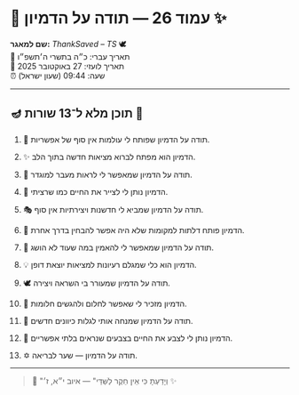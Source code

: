 # 📜 עמוד 26 — תודה על הדמיון ✨

**שם למאגר:** _ThankSaved – TS_ 🕊️  
📅 תאריך עברי: כ״ה בתשרי ה׳תשפ״ו  
📅 תאריך לועזי: 27 באוקטובר 2025  
⏰ שעה: 09:44 (שעון ישראל)

---

## 🪔 תוכן מלא ל־13 שורות 📖

1. 🎨 תודה על הדמיון שפותח לי עולמות אין סוף של אפשריות.
    
2. ✨ הדמיון הוא מפתח לברוא מציאות חדשה בתוך הלב.
    
3. 💫 תודה על הדמיון שמאפשר לי לראות מעבר למוגדר.
    
4. 🌈 הדמיון נותן לי לצייר את החיים כמו שרציתי.
    
5. 🎭 תודה על הדמיון שמביא לי חדשנות ויצירתיות אין סוף.
    
6. 🔑 הדמיון פותח דלתות למקומות שלא היה אפשר להבחין בדרך אחרת.
    
7. 🌟 תודה על הדמיון שמאפשר לי להאמין במה שעוד לא הושג.
    
8. 💡 הדמיון הוא כלי שמגלם רעיונות למציאות יוצאת דופן.
    
9. 🕊️ תודה על הדמיון שמעורר בי השראה ויצירה.
    
10. 🌱 הדמיון מזכיר לי שאפשר לחלום ולהגשים חלומות.
    
11. 🧭 תודה על הדמיון שמנחה אותי לגלות כיוונים חדשים.
    
12. 🎨 הדמיון נותן לי לצבע את החיים בצבעים שנראים בלתי אפשריים.
    
13. ✡️ תודה על הדמיון — שער לבריאה.
    

---

> 📜 "וְיָדַעְתָּ כִּי אֵין חֵקֶר לַשַּׁדַּי" — איוב י״א, ז׳ ✨
